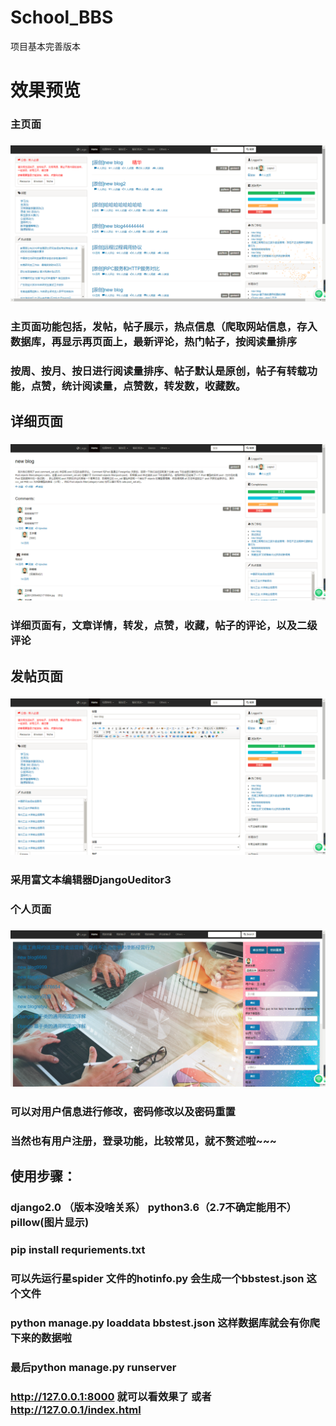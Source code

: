 # School_BBS
项目基本完善版本
# 效果预览
### 主页面

### ![image](https://github.com/Cherry93/images-floor/blob/master/%E4%B8%BB%E9%A1%B5%E9%9D%A2.png)
### 主页面功能包括，发帖，帖子展示，热点信息（爬取网站信息，存入数据库，再显示再页面上，最新评论，热门帖子，按阅读量排序
### 按周、按月、按日进行阅读量排序、帖子默认是原创，帖子有转载功能，点赞，统计阅读量，点赞数，转发数，收藏数。

## 详细页面

### ![image](https://github.com/Cherry93/images-floor/blob/master/%E8%AF%A6%E7%BB%86%E9%A1%B5%E9%9D%A2.png)

### 详细页面有，文章详情，转发，点赞，收藏，帖子的评论，以及二级评论

## 发帖页面
### ![image](https://github.com/Cherry93/images-floor/blob/master/%E5%8F%91%E5%B8%96.png)

### 采用富文本编辑器DjangoUeditor3

### 个人页面

### ![image](https://github.com/Cherry93/images-floor/blob/master/%E4%B8%AA%E4%BA%BA%E9%A1%B5%E9%9D%A2.png)

### 可以对用户信息进行修改，密码修改以及密码重置
### 当然也有用户注册，登录功能，比较常见，就不赘述啦~~~

## 使用步骤：
### django2.0 （版本没啥关系） python3.6（2.7不确定能用不） pillow(图片显示)
### pip install requriements.txt
### 可以先运行星spider 文件的hotinfo.py 会生成一个bbstest.json 这个文件
### python manage.py loaddata bbstest.json 这样数据库就会有你爬下来的数据啦
### 最后python manage.py runserver 
### http://127.0.0.1:8000 就可以看效果了 或者 http://127.0.0.1/index.html
